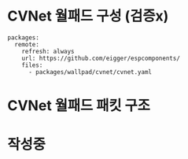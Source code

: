 # CVNet 월패드 구성 (검증x)
```
packages:
  remote:
    refresh: always
    url: https://github.com/eigger/espcomponents/
    files:
      - packages/wallpad/cvnet/cvnet.yaml
```

# CVNet 월패드 패킷 구조


# 작성중